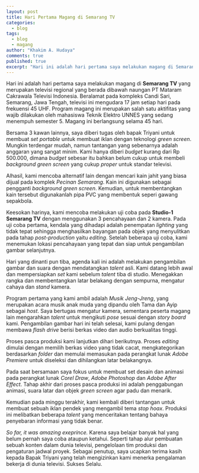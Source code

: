 ```yaml
---
layout: post
title: Hari Pertama Magang di Semarang TV
categories:
  - blog
tags:
  - blog
  - magang
author: "Khakim A. Hudaya"
comments: true
published: true
excerpt: "Hari ini adalah hari pertama saya melakukan magang di Semarang TV yang merupakan televisi regional yang berada dibawah naungan PT Mataram Cakrawala Televisi Indonesia. Beralamat pada kompleks Candi Sari, Semarang, Jawa Tengah, televisi ini mengudara 17 jam setiap hari pada frekuensi 45 UHF. Program magang ini merupakan salah satu aktifitas yang wajib dilakukan oleh mahasiswa Teknik Elektro UNNES yang sedang menempuh semester 5. Magang ini berlangsung selama 45 hari. "
---
```


Hari ini adalah hari pertama saya melakukan magang di **Semarang TV** yang merupakan televisi regional yang berada dibawah naungan PT Mataram Cakrawala Televisi Indonesia. Beralamat pada kompleks Candi Sari, Semarang, Jawa Tengah, televisi ini mengudara 17 jam setiap hari pada frekuensi 45 UHF. Program magang ini merupakan salah satu aktifitas yang wajib dilakukan oleh mahasiswa Teknik Elektro UNNES yang sedang menempuh semester 5. Magang ini berlangsung selama 45 hari. 

Bersama 3 kawan lainnya, saya diberi tugas oleh bapak Triyani untuk membuat *set portable* untuk membuat iklan dengan teknologi *green screen*. Mungkin terdengar mudah, namun tantangan yang sebenarnya adalah anggaran yang sangat minim. Kami hanya diberi *budget* kurang dari Rp 500.000, dimana *budget* sebesar itu bahkan belum cukup untuk membeli *background green screen* yang cukup *proper* untuk standar televisi. 

Alhasil, kami mencoba alternatif lain dengan mencari kain jahit yang biasa dijual pada komplek *Pecinan  Semarang*. Kain ini digunakan sebagai pengganti *background green screen*. Kemudian, untuk membentangkan kain tersebut digunakanlah pipa PVC yang membentuk seperi gawang sepakbola. 

Keesokan harinya, kami mencoba melakukan uji coba pada **Studio-1 Semarang TV** dengan menggunakan 3 pencahayaan dan 2 kamera. Pada uji coba pertama, kendala yang dihadapi adalah penempatan *lighting* yang tidak tepat sehingga menghasilkan bayangan pada objek yang menyulitkan pada tahap *post-production* yaitu *editing*. Setelah beberapa uji coba, kami menemukan lokasi pencahayaan yang tepat dan siap untuk pengambilan gambar selanjutnya.

Hari yang dinanti pun tiba, agenda kali ini adalah melakukan pengambilan gambar dan suara dengan mendatangkan *talent* asli. Kami datang lebih awal dan mempersiapkan *set* kami sebelum *talent* tiba di studio. Menegakkan rangka dan membentangkan latar belakang dengan sempurna, mengatur cahaya dan *stand* kamera. 

Program pertama yang kami ambil adalah *Musik Jeng-Jreng*, yang merupakan acara musik anak muda yang dipandu oleh Tama dan Ayip sebagai *host*. Saya bertugas mengatur kamera, sementara peserta magang lain mengarahkan *talent* untuk mengikuti *pose* sesuai dengan *story board* kami. Pengambilan gambar hari ini telah selesai, kami pulang dengan membawa *flash drive* berisi berkas video dan audio berkualitas tinggi.

Proses pasca produksi kami lanjutkan dihari berikutnya. Proses *editing*  dimulai dengan memilih berkas video yang tidak cacat, mengkategorikan berdasarkan *folder* dan memulai memasukan pada perangkat lunak *Adobe Premiere* untuk diseleksi dan dihilangkan latar belakangnya. 

Pada saat bersamaan saya fokus untuk membuat set desain dan animasi pada perangkat lunak *Corel Draw*, *Adobe Photoshop* dan *Adobe After Effect*. Tahap akhir dari proses pasca produksi ini adalah penggabungan animasi, suara latar dan objek *green screen* agar padu dan menarik.

Kemudian pada minggu terakhir, kami kembali diberi tantangan untuk membuat sebuah iklan pendek yang mengambil tema *stop hoax*. Produksi ini melibatkan beberapa *talent* yang menceritakan tentang bahaya penyebaran informasi yang tidak benar. 

*So far, it was amazing exeprince.* Karena saya belajar banyak hal yang belum pernah saya coba ataupun ketahui. Seperti tahap alur pembuatan sebuah konten dalam dunia televisi, pengelolaan tim produksi dan pengaturan jadwal proyek. Sebagai penutup, saya ucapkan terima kasih kepada Bapak Triyani yang telah mengizinkan kami menerka pengalaman bekerja di dunia televisi. Sukses Selalu.
